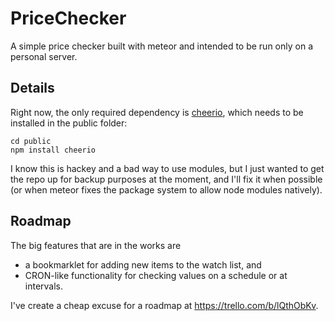 PriceChecker
============

A simple price checker built with meteor and intended to be run only on a personal server.


Details
-------
Right now, the only required dependency is [cheerio](https://github.com/MatthewMueller/cheerio), which needs to be installed in the public folder:

    cd public
    npm install cheerio

I know this is hackey and a bad way to use modules, but I just wanted to get the repo up for backup purposes at the moment, and I'll fix it when possible (or when meteor fixes the package system to allow node modules natively).


Roadmap
-------
The  big features that are in the works are
- a bookmarklet for adding new items to the watch list, and
- CRON-like functionality for checking values on a schedule or at intervals.

I've create a cheap excuse for a roadmap at https://trello.com/b/lQthObKv.
